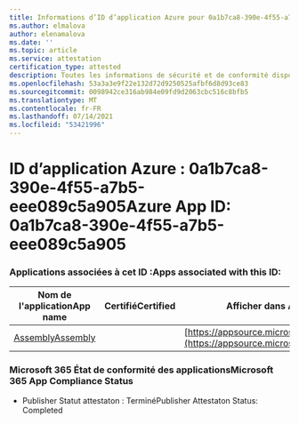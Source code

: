 ```yaml
---
title: Informations d’ID d’application Azure pour 0a1b7ca8-390e-4f55-a7b5-eee089c5a905
ms.author: elmalova
author: elenamalova
ms.date: ''
ms.topic: article
ms.service: attestation
certification_type: attested
description: Toutes les informations de sécurité et de conformité disponibles pour 0a1b7ca8-390e-4f55-a7b5-eee089c5a905.
ms.openlocfilehash: 53a3a3e9f22e132d72d9250525afbf6d8d93ce83
ms.sourcegitcommit: 0098942ce316ab984e09fd9d2063cbc516c8bfb5
ms.translationtype: MT
ms.contentlocale: fr-FR
ms.lasthandoff: 07/14/2021
ms.locfileid: "53421996"
---
```

# <a name="azure-app-id-0a1b7ca8-390e-4f55-a7b5-eee089c5a905"></a><span data-ttu-id="4baf2-103">ID d’application Azure : 0a1b7ca8-390e-4f55-a7b5-eee089c5a905</span><span class="sxs-lookup"><span data-stu-id="4baf2-103">Azure App ID: 0a1b7ca8-390e-4f55-a7b5-eee089c5a905</span></span>


### <a name="apps-associated-with-this-id"></a><span data-ttu-id="4baf2-104">Applications associées à cet ID :</span><span class="sxs-lookup"><span data-stu-id="4baf2-104">Apps associated with this ID:</span></span>
| <span data-ttu-id="4baf2-105">**Nom de l'application**</span><span class="sxs-lookup"><span data-stu-id="4baf2-105">**App name**</span></span> | <span data-ttu-id="4baf2-106">**Certifié**</span><span class="sxs-lookup"><span data-stu-id="4baf2-106">**Certified**</span></span> | <span data-ttu-id="4baf2-107">**Afficher dans AppSource**</span><span class="sxs-lookup"><span data-stu-id="4baf2-107">**View in AppSource**</span></span> |
|-|-|-|
| [<span data-ttu-id="4baf2-108">Assembly</span><span class="sxs-lookup"><span data-stu-id="4baf2-108">Assembly</span></span>](https://docs.microsoft.com/en-us/microsoft-365-app-certification/forward/WA200002271) |  | [https://appsource.microsoft.com/product/office/WA200002271](https://appsource.microsoft.com/product/office/WA200002271) |

### <a name="microsoft-365-app-compliance-status"></a><span data-ttu-id="4baf2-109">Microsoft 365 État de conformité des applications</span><span class="sxs-lookup"><span data-stu-id="4baf2-109">Microsoft 365 App Compliance Status</span></span>
- <span data-ttu-id="4baf2-110">Publisher Statut attestaton : Terminé</span><span class="sxs-lookup"><span data-stu-id="4baf2-110">Publisher Attestaton Status: Completed</span></span>
